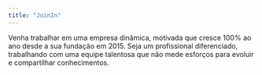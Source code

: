 ```yaml
---
title: "JoinIn"
---
```

Venha trabalhar em uma empresa dinâmica, motivada que cresce 100% ao ano desde a sua fundação em 2015. Seja um profissional diferenciado, trabalhando com uma equipe talentosa que não mede esforços para evoluir e compartilhar conhecimentos.